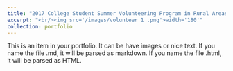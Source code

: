 ```yaml
---
title: "2017 College Student Summer Volunteering Program in Rural Areas"
excerpt: "<br/><img src='/images/volunteer 1 .png'>width='180'"
collection: portfolio
---
```

This is an item in your portfolio. It can be have images or nice text. If you name the file .md, it will be parsed as markdown. If you name the file .html, it will be parsed as HTML. 
